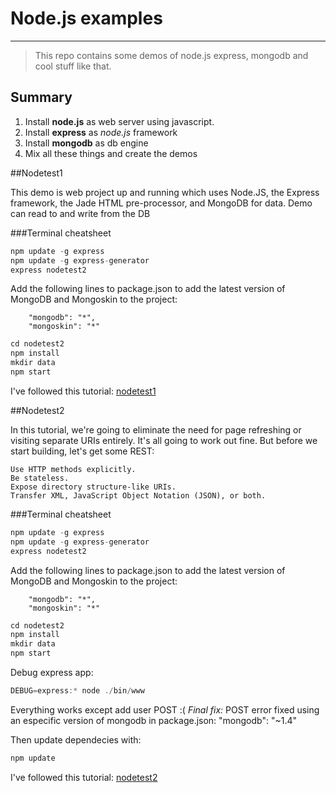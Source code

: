# Node.js examples

----


> This repo contains some demos of node.js express, mongodb and cool stuff like that.

## Summary
1. Install **node.js** as web server using javascript. 
2. Install **express** as *node.js* framework
3. Install **mongodb** as db engine
4. Mix all these things and create the demos

##Nodetest1

This demo is web project up and running which uses Node.JS, the Express framework, the Jade HTML pre-processor, and MongoDB for data. Demo can read to and write from the DB


###Terminal cheatsheet

```javascript
npm update -g express
npm update -g express-generator
express nodetest2
```

Add the following lines to package.json to add the latest version of MongoDB and Mongoskin to the project:

        "mongodb": "*",
        "mongoskin": "*"

```javascript	
cd nodetest2
npm install
mkdir data
npm start
```

I've followed this tutorial:
[nodetest1](http://cwbuecheler.com/web/tutorials/2013/node-express-mongo/)

##Nodetest2

In this tutorial, we're going to eliminate the need for page refreshing or visiting separate URIs entirely. It's all going to work out fine. But before we start building, let's get some REST:

    Use HTTP methods explicitly.
    Be stateless.
    Expose directory structure-like URIs.
    Transfer XML, JavaScript Object Notation (JSON), or both.

###Terminal cheatsheet

```javascript
npm update -g express
npm update -g express-generator
express nodetest2
```

Add the following lines to package.json to add the latest version of MongoDB and Mongoskin to the project:

        "mongodb": "*",
        "mongoskin": "*"

```javascript	
cd nodetest2
npm install
mkdir data
npm start
```

Debug express app:
```javascript
DEBUG=express:* node ./bin/www
```		
Everything works except add user POST :(
*Final fix:* POST error fixed using an especific version of mongodb in package.json:
 "mongodb": "~1.4"
 
 Then update dependecies with:
 ```javascript
npm update
```		

I've followed this tutorial:
[nodetest2](http://cwbuecheler.com/web/tutorials/2014/restful-web-app-node-express-mongodb/)